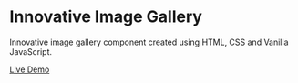 # Innovative Image Gallery

Innovative image gallery component created using HTML, CSS and Vanilla JavaScript.  

[Live Demo](https://monalighosh.github.io/innovative-image-gallery/)  
